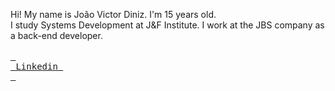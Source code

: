Hi! My name is João Victor Diniz. I'm 15 years old.
<br>
I study Systems Development at J&F Institute. I work at the JBS company as a back-end developer.
<br>
<br>
[<kbd> <br> Linkedin <br> </kbd>][Link]
<!---------------------------------------------------------------------------->
[Link]: https://linkedin.com/in/jo%C3%A3o-victor-diniz-araujo-88b440283
